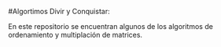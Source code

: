 #Algortimos Divir y Conquistar:

En este repositorio se encuentran algunos de los algoritmos de ordenamiento y multiplación de matrices.<br/>

